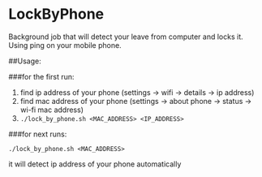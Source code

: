 LockByPhone
=============

Background job that will detect your leave from computer and locks it. Using ping on your mobile phone.

##Usage:

###for the first run:
  1. find ip address of your phone (settings -> wifi -> details -> ip address)
  2. find mac address of your phone (settings -> about phone -> status -> wi-fi mac address)
  3. `./lock_by_phone.sh <MAC_ADDRESS> <IP_ADDRESS>`

###for next runs:

    ./lock_by_phone.sh <MAC_ADDRESS>

it will detect ip address of your phone automatically

